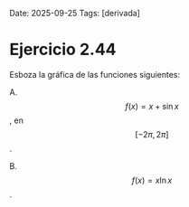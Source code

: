 Date: 2025-09-25
Tags: [derivada]

# Ejercicio 2.44

 
Esboza la gráfica de las funciones siguientes:

A.   $$ f(x)=x+\sin   x$$  , en  $$ [ -2 \pi ,2 \pi ]$$  .

B.   $$ f(x)=x \ln  x$$  .

